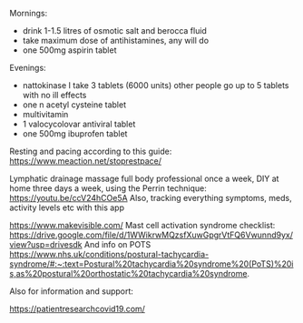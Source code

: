 Mornings: 
- drink 1-1.5 litres of osmotic salt and berocca fluid
- take maximum dose of antihistamines, any will do
- one 500mg aspirin tablet

Evenings: 
- nattokinase I take 3 tablets (6000 units) other people go up to 5 tablets with no ill effects
- one n acetyl cysteine tablet
- multivitamin
- 1 valocycolovar antiviral tablet
- one 500mg ibuprofen tablet

Resting and pacing according to this guide: https://www.meaction.net/stoprestpace/

Lymphatic drainage massage full body professional once a week, DIY at home three days a week, using the Perrin technique: https://youtu.be/ccV24hCOe5A
Also, tracking everything symptoms,  meds, activity levels etc with this app

https://www.makevisible.com/
Mast cell activation syndrome checklist: https://drive.google.com/file/d/1WWikrwMQzsfXuwGpgrVtFQ6Vwunnd9yx/view?usp=drivesdk
And info on POTS 
https://www.nhs.uk/conditions/postural-tachycardia-syndrome/#:~:text=Postural%20tachycardia%20syndrome%20(PoTS)%20is,as%20postural%20orthostatic%20tachycardia%20syndrome.

Also for information and support: 

https://patientresearchcovid19.com/
